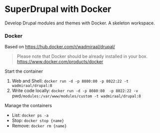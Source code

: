 # SuperDrupal with Docker
Develop Drupal modules and themes with Docker. A skeleton workspace.

### Docker
Based on https://hub.docker.com/r/wadmiraal/drupal/
> Please note that Docker should be already installed in your box. https://www.docker.com/products/docker

Start the container
1. Web and Shell: `docker run -d -p 8080:80 -p 8022:22 -t wadmiraal/drupal:8`
2. Write code locally: `docker run -d -p 8080:80  -p 8022:22 -v `pwd`/modules:/var/www/modules/custom -t wadmiraal/drupal:8`

Manage the containers

* List: `docker ps -a`
* Stop: `docker stop {name}`
* Remove: `docker rm {name}`
